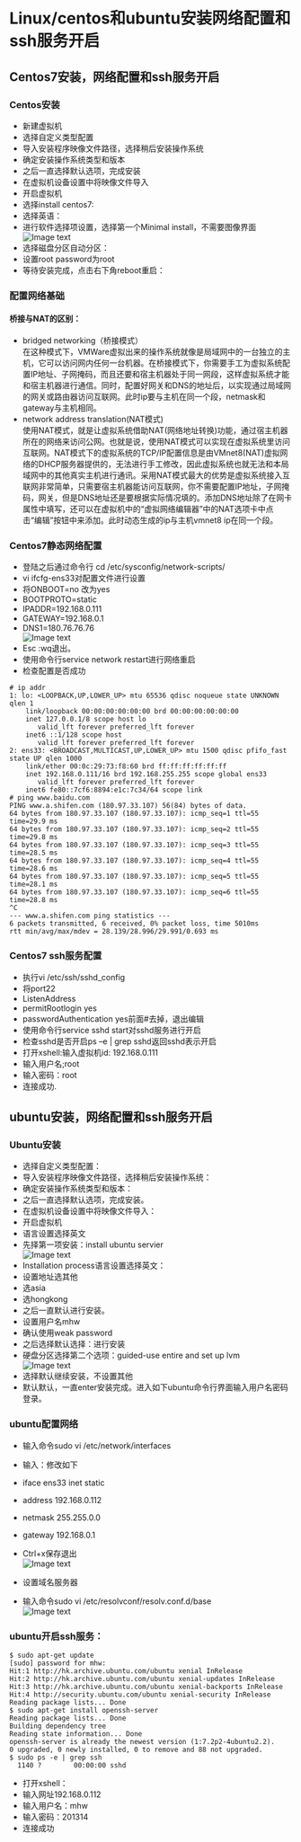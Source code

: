 
# Linux/centos和ubuntu安装网络配置和ssh服务开启


## Centos7安装，网络配置和ssh服务开启


### Centos安装


* 新建虚拟机
* 选择自定义类型配置
* 导入安装程序映像文件路径，选择稍后安装操作系统
* 确定安装操作系统类型和版本
* 之后一直选择默认选项，完成安装
* 在虚拟机设备设置中将映像文件导入
* 开启虚拟机
* 选择install centos7:
* 选择英语：
* 进行软件选择项设置，选择第一个Minimal install，不需要图像界面<br>
![Image text]( https://raw.githubusercontent.com/muhongwei/train1/master/imgfloder/1.png)
* 选择磁盘分区自动分区：
* 设置root password为root
* 等待安装完成，点击右下角reboot重启：
### 配置网络基础
#### 桥接与NAT的区别：
* bridged networking（桥接模式）<br>
在这种模式下，VMWare虚拟出来的操作系统就像是局域网中的一台独立的主机，它可以访问网内任何一台机器。在桥接模式下，你需要手工为虚拟系统配置IP地址、子网掩码，而且还要和宿主机器处于同一网段，这样虚拟系统才能和宿主机器进行通信。同时，配置好网关和DNS的地址后，以实现通过局域网的网关或路由器访问互联网。此时ip要与主机在同一个段，netmask和gateway与主机相同。
* network address translation(NAT模式) <br>
使用NAT模式，就是让虚拟系统借助NAT(网络地址转换)功能，通过宿主机器所在的网络来访问公网。也就是说，使用NAT模式可以实现在虚拟系统里访问互联网。NAT模式下的虚拟系统的TCP/IP配置信息是由VMnet8(NAT)虚拟网络的DHCP服务器提供的，无法进行手工修改，因此虚拟系统也就无法和本局域网中的其他真实主机进行通讯。采用NAT模式最大的优势是虚拟系统接入互联网非常简单，只需要宿主机器能访问互联网，你不需要配置IP地址，子网掩码，网关，但是DNS地址还是要根据实际情况填的。添加DNS地址除了在网卡属性中填写，还可以在虚拟机中的“虚拟网络编辑器”中的NAT选项卡中点击“编辑”按钮中来添加。此时动态生成的ip与主机vmnet8 ip在同一个段。

### Centos7静态网络配置
* 登陆之后通过命令行 cd /etc/sysconfig/network-scripts/
* vi ifcfg-ens33对配置文件进行设置
* 将ONBOOT=no 改为yes
* BOOTPROTO=static
* IPADDR=192.168.0.111
* GATEWAY=192.168.0.1
* DNS1=180.76.76.76<br>
![Image text]( https://raw.githubusercontent.com/muhongwei/train1/master/imgfloder/2.png)
* Esc :wq退出。
* 使用命令行service network restart进行网络重启
* 检查配置是否成功
```
# ip addr
1: lo: <LOOPBACK,UP,LOWER_UP> mtu 65536 qdisc noqueue state UNKNOWN qlen 1
    link/loopback 00:00:00:00:00:00 brd 00:00:00:00:00:00
    inet 127.0.0.1/8 scope host lo
       valid_lft forever preferred_lft forever
    inet6 ::1/128 scope host
       valid_lft forever preferred_lft forever
2: ens33: <BROADCAST,MULTICAST,UP,LOWER_UP> mtu 1500 qdisc pfifo_fast state UP qlen 1000
    link/ether 00:0c:29:73:f8:60 brd ff:ff:ff:ff:ff:ff
    inet 192.168.0.111/16 brd 192.168.255.255 scope global ens33
       valid_lft forever preferred_lft forever
    inet6 fe80::7cf6:8894:e1c:7c34/64 scope link
# ping www.baidu.com
PING www.a.shifen.com (180.97.33.107) 56(84) bytes of data.
64 bytes from 180.97.33.107 (180.97.33.107): icmp_seq=1 ttl=55 time=29.9 ms
64 bytes from 180.97.33.107 (180.97.33.107): icmp_seq=2 ttl=55 time=29.8 ms
64 bytes from 180.97.33.107 (180.97.33.107): icmp_seq=3 ttl=55 time=28.5 ms
64 bytes from 180.97.33.107 (180.97.33.107): icmp_seq=4 ttl=55 time=28.6 ms
64 bytes from 180.97.33.107 (180.97.33.107): icmp_seq=5 ttl=55 time=28.1 ms
64 bytes from 180.97.33.107 (180.97.33.107): icmp_seq=6 ttl=55 time=28.8 ms
^C
--- www.a.shifen.com ping statistics ---
6 packets transmitted, 6 received, 0% packet loss, time 5010ms
rtt min/avg/max/mdev = 28.139/28.996/29.991/0.693 ms

```



### Centos7 ssh服务配置

* 执行vi /etc/ssh/sshd_config
* 将port22 
*   ListenAddress 
*  permitRootlogin yes   
*   passwordAuthentication yes前面#去掉，退出编辑  
* 使用命令行service sshd start对sshd服务进行开启
* 检查sshd是否开启ps –e | grep sshd返回sshd表示开启
* 打开xshell:输入虚拟机id: 192.168.0.111
* 输入用户名;root
* 输入密码：root
* 连接成功.
## ubuntu安装，网络配置和ssh服务开启
### Ubuntu安装
* 选择自定义类型配置：
* 导入安装程序映像文件路径，选择稍后安装操作系统：
* 确定安装操作系统类型和版本：
* 之后一直选择默认选项，完成安装。
* 在虚拟机设备设置中将映像文件导入：
* 开启虚拟机
* 语言设置选择英文
* 先择第一项安装：install ubuntu servier<br>
![Image text]( https://raw.githubusercontent.com/muhongwei/train1/master/imgfloder/3.png)
* Installation process语言设置选择英文：
* 设置地址选其他
* 选asia 
* 选hongkong 
* 之后一直默认进行安装。
* 设置用户名mhw
* 确认使用weak password
* 之后选择默认选择：进行安装
* 硬盘分区选择第二个选项：guided-use entire and set up lvm<br>
![Image text]( https://raw.githubusercontent.com/muhongwei/train1/master/imgfloder/4.png)
* 选择默认继续安装，不设置其他
* 默认默认，一直enter安装完成。进入如下ubuntu命令行界面输入用户名密码登录。

### ubuntu配置网络
* 输入命令sudo vi /etc/network/interfaces
* 输入：修改如下
* iface ens33 inet static
* address 192.168.0.112
* netmask 255.255.0.0
* gateway 192.168.0.1
* Ctrl+x保存退出<br>
![Image text]( https://raw.githubusercontent.com/muhongwei/train1/master/imgfloder/5.png)

* 设置域名服务器
* 输入命令sudo vi /etc/resolvconf/resolv.conf.d/base<br>
![Image text]( https://raw.githubusercontent.com/muhongwei/train1/master/imgfloder/6.png)

### ubuntu开启ssh服务：
```
$ sudo apt-get update
[sudo] password for mhw:
Hit:1 http://hk.archive.ubuntu.com/ubuntu xenial InRelease
Hit:2 http://hk.archive.ubuntu.com/ubuntu xenial-updates InRelease
Hit:3 http://hk.archive.ubuntu.com/ubuntu xenial-backports InRelease
Hit:4 http://security.ubuntu.com/ubuntu xenial-security InRelease
Reading package lists... Done
$ sudo apt-get install openssh-server
Reading package lists... Done
Building dependency tree
Reading state information... Done
openssh-server is already the newest version (1:7.2p2-4ubuntu2.2).
0 upgraded, 0 newly installed, 0 to remove and 88 not upgraded.
$ sudo ps -e | grep ssh
  1140 ?        00:00:00 sshd
```
* 打开xshell：
* 输入网址192.168.0.112
* 输入用户名：mhw
* 输入密码：201314
* 连接成功


